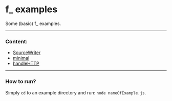 f_ examples
===========

Some (basic) f_ examples.

---

### Content:

* [SourceWriter](https://github.com/opensoars/f_/tree/master/doc/examples/SourceWriter)
* [minimal](https://github.com/opensoars/f_/tree/master/doc/examples/minimal)
* [handleHTTP](https://github.com/opensoars/f_/tree/master/doc/examples/handleHTTP)


--- 

### How to run?
Simply `cd` to an example directory and run: `node nameOfExample.js`.
